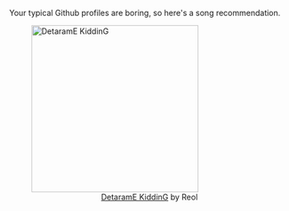 Your typical Github profiles are boring, so here's a song recommendation.
<figure><img width="300" height="300" src="https://i.scdn.co/image/ab67616d0000b2737eb0b6f27578d87476a12667" alt="DetaramE KiddinG" /><figcaption align="center"><a href="https://open.spotify.com/track/3jZAk59A3WahOfhYC4w07c" target="_blank">DetaramE KiddinG</a> by Reol</figcaption></figure>
